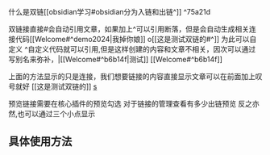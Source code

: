 什么是双链[[obsidian学习#obsidian分为入链和出链^]] ^75a21d

双链接直接#会自动引用文章，如果加上^可以引用断落，但是会自动生成相关连接代码[[Welcome#^demo2024|我掉你娘]]
o[[这是测试双链的#^]]
为此可以自定义 ^自定义代码就可以引用,但是这样创建的内容和文章不相关，因次可以通过写别名来弥补，|[[Welcome#^b6b14f|测试]]
[[Welcome#^b6b14f]]


上面的方法显示的只是连接，我们想要链接的内容直接显示文章可以在前面加上叹号就好
[[这是测试双链的]]
[s](www)

预览链接需要在核心插件的预览勾选
对于链接的管理查看有多少出链预览
反之亦然,也可以通过三个小点显示

## **具体使用方法**

